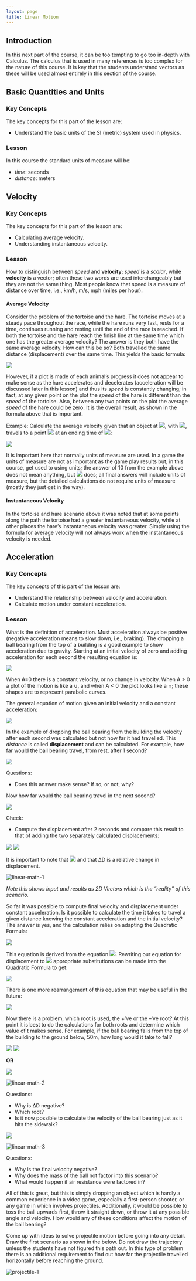 ```yaml
---
layout: page
title: Linear Motion
---
```

## Introduction
In this next part of the course, it can be too tempting to go too in-depth with Calculus. The calculus that is used in many references is too complex for the nature of this course. It is key that the students understand vectors as these will be used almost entirely in this section of the course.

## Basic Quantities and Units
### Key Concepts
The key concepts for this part of the lesson are:
* Understand the basic units of the SI (metric) system used in physics.

### Lesson
In this course the standard units of measure will be:
* _time_: seconds
* _distance_: meters

## Velocity
### Key Concepts
The key concepts for this part of the lesson are:
* Calculating average velocity.
* Understanding instantaneous velocity.

### Lesson
How to distinguish between _speed_ and **velocity**; _speed_ is a _scalar_, while **velocity** is a vector; often these two words are used interchangeably but they are not the same thing. Most people know that speed is a measure of distance over time, i.e., km/h, m/s, mph (miles per hour).

#### Average Velocity
Consider the problem of the tortoise and the hare. The tortoise moves at a steady pace throughout the race, while the hare runs very fast, rests for a time, continues running and resting until the end of the race is reached. If both the tortoise and the hare reach the finish line at the same time which one has the greater average velocity? The answer is they both have the same average velocity. How can this be so? Both travelled the same distance (displacement) over the same time. This yields the basic formula:

<img src="https://latex.codecogs.com/svg.latex?\large&space;\bar{V}=\frac{displacement}{time}=\frac{\Delta{x}}{\Delta{t}}=\frac{x_f-x_i}{t_f-t_i}"/>

However, if a plot is made of each animal’s progress it does not appear to make sense as the hare accelerates and decelerates (acceleration will be discussed later in this lesson) and thus its _speed_ is constantly changing; in fact, at any given point on the plot the _speed_ of the hare is different than the _speed_ of the tortoise. Also, between any two points on the plot the average _speed_ of the hare could be zero. It is the overall result, as shown in the formula above that is important.

Example: Calculate the average velocity given that an object at <img src="https://latex.codecogs.com/svg.latex?\large&space;t_i=0"/>, with <img src="https://latex.codecogs.com/svg.latex?\large&space;x_i=100"/>, travels to a point <img src="https://latex.codecogs.com/svg.latex?\large&space;x_f=200"/> at an ending time of <img src="https://latex.codecogs.com/svg.latex?\large&space;t_f=10"/>:

<img src="https://latex.codecogs.com/svg.latex?\large&space;\bar{V}=\frac{200-100}{10-0}=10"/>

It is important here that normally units of measure are used. In a game the units of measure are not as important as the game play results but, in this course, get used to using units; the answer of 10 from the example above does not mean anything, but <img src="https://latex.codecogs.com/svg.latex?\large&space;10m/s"/> does; all final answers will include units of measure, but the detailed calculations do not require units of measure (mostly they just get in the way).

#### Instantaneous Velocity
In the tortoise and hare scenario above it was noted that at some points along the path the tortoise had a greater instantaneous velocity, while at other places the hare’s instantaneous velocity was greater. Simply using the formula for average velocity will not always work when the instantaneous velocity is needed.

## Acceleration
### Key Concepts
The key concepts of this part of the lesson are:
* Understand the relationship between velocity and acceleration.
* Calculate motion under constant acceleration.

### Lesson
What is the definition of acceleration. Must acceleration always be positive (negative acceleration means to slow down, i.e., braking). The dropping a ball bearing from the top of a building is a good example to show acceleration due to gravity. Starting at an initial velocity of zero and adding acceleration for each second the resulting equation is:

<img src="https://latex.codecogs.com/svg.latex?\large&space;V(t)=V_i+At"/>

When A=0 there is a constant velocity, or no change in velocity. When A > 0 a plot of the motion is like a ∪, and when A < 0 the plot looks like a ∩; these shapes are to represent parabolic curves.

The general equation of motion given an initial velocity and a constant acceleration:

<img src="https://latex.codecogs.com/svg.latex?\large&space;\Delta{D}=VIit+\frac{1}{2}At^2"/>

In the example of dropping the ball bearing from the building the velocity after each second was calculated but not how far it had travelled. This _distance_ is called **displacement** and can be calculated. For example, how far would the ball bearing travel, from rest, after 1 second?

<img src="https://latex.codecogs.com/svg.latex?\large&space;\Delta{D}=0+\frac{1}{2}(-9.81)1^2=-4.905m"/>

Questions:
* Does this answer make sense? If so, or not, why?

Now how far would the ball bearing travel in the next second?

<img src="https://latex.codecogs.com/svg.latex?\large&space;\Delta{D}=-9.81+\frac{1}{2}(-9.81)1^2=-14.715m"/>

Check:
* Compute the displacement after 2 seconds and compare this result to that of adding the two separately calculated displacements:

<img src="https://latex.codecogs.com/svg.latex?\large&space;\Delta{D_1}+\Delta{D_2}=(-4.905)+(-14.715)=19.62m"/>

<img src="https://latex.codecogs.com/svg.latex?\large&space;\Delta{D}=0+\frac{1}{2}(-9.81)2^2=19.62m"/>

It is important to note that <img src="https://latex.codecogs.com/svg.latex?\large&space;\Delta{D}=D_i-D_f"/> and that ∆D is a relative change in displacement.

![linear-math-1](files/linear-math-1.jpg)

_Note this shows input and results as 2D Vectors which is the “reality” of this scenario._

So far it was possible to compute final velocity and displacement under constant acceleration. Is it possible to calculate the time it takes to travel a given distance knowing the constant acceleration and the initial velocity? The answer is yes, and the calculation relies on adapting the Quadratic Formula:

<img src="https://latex.codecogs.com/svg.latex?\large&space;x=\frac{-b\pm{\sqrt{b^2-4ac}}}{2a}"/>

This equation is derived from the equation <img src="https://latex.codecogs.com/svg.latex?\large&space;ax^2+bx+c=0"/>. Rewriting our equation for displacement to <img src="https://latex.codecogs.com/svg.latex?\large&space;\frac{1}{2}At^2+V_it-\Delta{D}=0"/> appropriate substitutions can be made into the Quadratic Formula to get:

<img src="https://latex.codecogs.com/svg.latex?\large&space;t=\frac{-V_i\pm{\sqrt{V_{i}^2-4(\frac{1}{2}A)(-\Delta{D})}}}{2(\frac{1}{2}A)}=\frac{-V_i\pm{\sqrt{V_{i}^2-2(A)(-\Delta{D})}}}{A}"/>

There is one more rearrangement of this equation that may be useful in the future:

<img src="https://latex.codecogs.com/svg.latex?\large&space;A=2\left(\frac{\Delta{D}-V_it}{t^2}\right)"/>

Now there is a problem, which root is used, the +’ve or the –‘ve root? At this point it is best to do the calculations for both roots and determine which value of t makes sense. For example, if the ball bearing falls from the top of the building to the ground below, 50m, how long would it take to fall?

<img src="https://latex.codecogs.com/svg.latex?\large&space;V_{i}^2-2(A)(-\Delta{D})=0-(2)(-9.81)(50)=981"/>

<img src="https://latex.codecogs.com/svg.latex?\large&space;t=\frac{0+\sqrt{981}}{-9.81}\approx{-3.1928s}"/>

**OR**

<img src="https://latex.codecogs.com/svg.latex?\large&space;t=\frac{0-\sqrt{981}}{-9.81}\approx{3.1928s}"/>

![linear-math-2](files/linear-math-2.jpg)

Questions:
* Why is ∆D negative?
* Which root?
* Is it now possible to calculate the velocity of the ball bearing just as it hits the sidewalk?

<img src="https://latex.codecogs.com/svg.latex?\large&space;V_f=V_i+At=0+(-9.81)(3.1928)
\approx{-31.3209m/s}"/>

![linear-math-3](files/linear-math-3.jpg)

Questions:
* Why is the final velocity negative?
* Why does the mass of the ball not factor into this scenario?
* What would happen if air resistance were factored in?

All of this is great, but this is simply dropping an object which is hardly a common experience in a video game, especially a first-person shooter, or any game in which involves projectiles. Additionally, it would be possible to toss the ball upwards first, throw it straight down, or throw it at any possible angle and velocity. How would any of these conditions affect the motion of the ball bearing?

Come up with ideas to solve projectile motion before going into any detail. Draw the first scenario as shown in the below. Do not draw the trajectory unless the students have not figured this path out. In this type of problem there is an additional requirement to find out how far the projectile travelled horizontally before reaching the ground.

![projectile-1](files/projectile-1.jpg)
